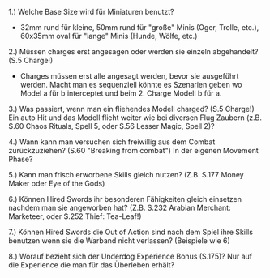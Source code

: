 1.) Welche Base Size wird für Miniaturen benutzt?
 - 32mm rund für kleine, 50mm rund für "große" Minis (Oger, Trolle, etc.), 60x35mm oval für "lange" Minis (Hunde, Wölfe, etc.)

2.) Müssen charges erst angesagen oder werden sie einzeln abgehandelt? (S.5 Charge!)
 - Charges müssen erst alle angesagt werden, bevor sie ausgeführt werden. Macht man es sequenziell könnte es Szenarien geben wo Model a für b interceptet und beim 2. Charge Modell b für a.

3.) Was passiert, wenn man ein fliehendes Modell charged? (S.5 Charge!) Ein auto Hit und das Modell flieht weiter wie bei diversen Flug Zaubern (z.B. S.60 Chaos Rituals, Spell 5, oder S.56 Lesser Magic, Spell 2)?

4.) Wann kann man versuchen sich freiwillig aus dem Combat zurückzuziehen? (S.60 "Breaking from combat") In der eigenen Movement Phase?

5.) Kann man frisch erworbene Skills gleich nutzen? (Z.B. S.177 Money Maker oder Eye of the Gods)

6.) Können Hired Swords ihr besonderen Fähigkeiten gleich einsetzen nachdem man sie angeworben hat? (Z.B. S.232 Arabian Merchant: Marketeer, oder S.252 Thief: Tea-Leaf!)

7.) Können Hired Swords die Out of Action sind nach dem Spiel ihre Skills benutzen wenn sie die Warband nicht verlassen? (Beispiele wie 6)

8.) Worauf bezieht sich der Underdog Experience Bonus (S.175)? Nur auf die Experience die man für das Überleben erhält?
